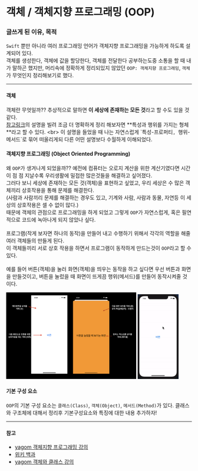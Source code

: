 # 객체 / 객체지향 프로그래밍 (OOP)
### 글쓰게 된 이유, 목적
`Swift` 뿐만 아니라 여러 프로그래밍 언어가 객체지향 프로그래밍을 가능하게 하도록 설계되어 있다. <br>
객체를 생성한다, 객체에 값을 할당한다, 객체를 전달한다 공부하는도중 소통을 할 때 내가 말하곤 했지만, 
머리속에 정확하게 정리되있지 않았던  `OOP: 객체지향 프로그래밍`, `객체`가 무엇인지 정리해보기로 했다.

***
#### 객체
객체란 무엇일까?? 추상적으로 말하면 **이 세상에 존재하는 모든 것**라고 할 수도 있을 것 같다. <br>
[참고링크](https://www.youtube.com/watch?v=NENTfIAq6ks&t=0s, "yagom`s")의 설명을 빌려 조금 더 명확하게 정리 해보자면 **특성과 행위를 가지는 형체**라고 할 수 있다. <br>
이 설명을 들었을 때 나는 자연스럽게 `특성-프로퍼티`, `행위-메서드`로 묶어 떠올리게되 다른 어떤 설명보다 수월하게 이해되었다.  <br>

#### 객체지향 프로그래밍 (**O**bject **O**riented **P**rogramming)
왜 `OOP`가 생겨나게 되었을까??  예전에 컴퓨터는 오로지 계산을 위한 계산기였다면 시간이 점 점 지날수록 우리생활에 밀접한 많은것들을 해결하고 싶어졌다. <br>
그러다 보니 세상에 존재하는 모든 것(객체)을 표현하고 싶었고, 우리 세상은 수 많은 객체끼리 상호작용을 통해 문제를 해결한다.  <br>
(사람과 사람끼리 문제를 해결하는 경우도 있고, 기계와 사람, 사람과 동물, 자연등 이 세상의 상호작용은 셀 수 없이 많다.) <br>
때문에 객체의 관점으로 프로그래밍을 하게 되었고 그렇게 `OOP`가 자연스럽게, 혹은 필연적으로 코드에 녹아나게 되지 않았나 싶다. <br>
<br>
프로그램(작게 보자면 하나의 동작)을 만들어 내고 수행하기 위해서 각각의 역할을 해줄 여러 객체들의 만들게 된다. <br>
이 객체들끼리 서로 상호 작용을 하면서 프로그램이 동작하게 만드는것이 `OOP`라고 할 수 있다. <br>
<br>
예를 들어 버튼(객체)을 눌러 화면(객체)을 띄우는 동작을 하고 싶다면
우선 버튼과 화면을 만들것이고, 버튼을 눌렀을 때 화면이 뜨게끔 행위(메서드)를 만들어 동작시켜줄 것이다.

<img src="https://github.com/zziro95/zzipository/blob/main/images/OOPimage.png" width="70%" height="70%" title="title" alt="OOPimg"></img> 
<img src="https://github.com/zziro95/zzipository/blob/main/images/OOP.gif" width="22%" height="22%" alt="OOPgif"></img>

#### 기본 구성 요소
`OOP`의 기본 구성 요소는 `클래스(Class)`, `객체(Object)`, `메서드(Method)`가 있다.
클래스와 구조체에 대해서 정리후 기본구성요소와 특징에 대한 내용 추가하자!  <br>

***
#### 참고
 - [yagom 객체지향 프로그래밍 강의](https://www.youtube.com/watch?v=NENTfIAq6ks&t=0s, "yagom`s")
 - [위키 백과](https://ko.wikipedia.org/wiki/%EA%B0%9D%EC%B2%B4_%EC%A7%80%ED%96%A5_%ED%94%84%EB%A1%9C%EA%B7%B8%EB%9E%98%EB%B0%8D, "wikipedia")
 - [yagom 객체와 클래스 강의](https://www.youtube.com/watch?v=wRgrsfTVOQ0, "yagom`s")

